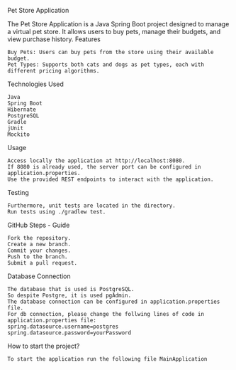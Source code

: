 Pet Store Application

The Pet Store Application is a Java Spring Boot project designed to manage a virtual pet store. It allows users to buy pets, manage their budgets, and view purchase history.
Features

    Buy Pets: Users can buy pets from the store using their available budget.
    Pet Types: Supports both cats and dogs as pet types, each with different pricing algorithms.

Technologies Used

    Java
    Spring Boot
    Hibernate
    PostgreSQL
    Gradle
    jUnit
    Mockito

Usage

    Access locally the application at http://localhost:8080.
    If 8080 is already used, the server port can be configured in application.properties.
    Use the provided REST endpoints to interact with the application.

Testing

    Furthermore, unit tests are located in the directory.
    Run tests using ./gradlew test.

GitHub Steps - Guide

    Fork the repository.
    Create a new branch.
    Commit your changes.
    Push to the branch.
    Submit a pull request.

Database Connection

    The database that is used is PostgreSQL.
    So despite Postgre, it is used pgAdmin.
    The database connection can be configured in application.properties file.
    For db connection, please change the follwing lines of code in application.properties file:
    spring.datasource.username=postgres
    spring.datasource.password=yourPassword

How to start the project?

    To start the application run the following file MainApplication

